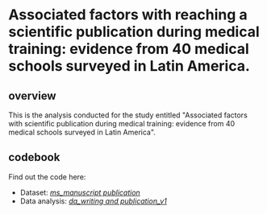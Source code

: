 # Associated factors with reaching a scientific publication during medical training: evidence from 40 medical schools surveyed in Latin America.

## overview
This is the analysis conducted for the study entitled "Associated factors with scientific publication during medical training: evidence from 40 medical schools surveyed in Latin America".

## codebook
Find out the code here:
- Dataset: [_ms_manuscript publication_](10.6084/m9.figshare.11888187)
- Data analysis: [_da_writing and publication_v1_](https://github.com/culquichicon/Scientific_writing/blob/master/da_writing%20and%20publication_v1.do)
